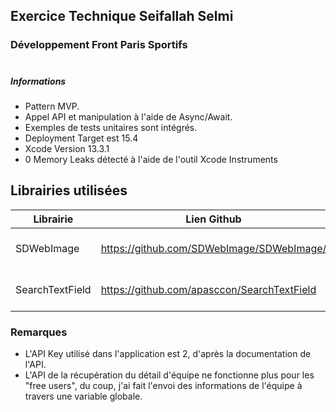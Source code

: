 ## Exercice Technique Seifallah Selmi
### Développement Front Paris Sportifs
#
#
##### Informations
- Pattern MVP.
- Appel API et manipulation à l'aide de Async/Await.
- Exemples de tests unitaires sont intégrés.
- Deployment Target est 15.4
- Xcode Version 13.3.1
- 0 Memory Leaks détecté à l'aide de l'outil Xcode Instruments

## Librairies utilisées

| Librairie | Lien Github | Utilité |
| ------ | ------ | ------ |
| SDWebImage | https://github.com/SDWebImage/SDWebImage/ | Téléchargement et cache des images |
| SearchTextField | https://github.com/apasccon/SearchTextField | Intégration de la fonctionnalité "Autocomplete"|

### Remarques
- L'API Key utilisé dans l'application est 2, d'après la documentation de l'API.
- L'API de la récupération du détail d'équipe ne fonctionne plus pour les "free users", du coup, j'ai fait l'envoi des informations de l'équipe à travers une variable globale.


